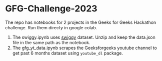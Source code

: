 # GFG-Challenge-2023

The repo has notebooks for 2 projects in the Geeks for Geeks Hackathon challenge. Run them directy in google colab.
1) The swiggy.ipynb uses  [swiggy](https://drive.google.com/file/d/1MCnCNHJXxc97EYwIdBszOkEBusu9FpCa/view?usp=sharing) dataset. Unzip and keep the data.json file in the same path as the notebook.
2) The gfg_yt_data.ipynb scrapes the Geeksforgeeks youtube channel to get past 6 months dataset using `youtube_dl` package.
